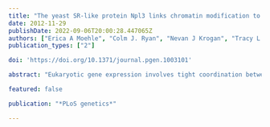 ```yaml
---
title: "The yeast SR-like protein Npl3 links chromatin modification to mRNA processing"
date: 2012-11-29
publishDate: 2022-09-06T20:00:28.447065Z
authors: ["Erica A Moehle", "Colm J. Ryan", "Nevan J Krogan", "Tracy L Kress", "Christine Guthrie"]
publication_types: ["2"]

doi: 'https://doi.org/10.1371/journal.pgen.1003101'

abstract: "Eukaryotic gene expression involves tight coordination between transcription and pre–mRNA splicing; however, factors responsible for this coordination remain incompletely defined. Here, we explored the genetic, functional, and biochemical interactions of a likely coordinator, Npl3, an SR-like protein in Saccharomyces cerevisiae that we recently showed is required for efficient co-transcriptional recruitment of the splicing machinery. We surveyed the NPL3 genetic interaction space and observed a significant enrichment for genes involved in histone modification and chromatin remodeling. Specifically, we found that Npl3 genetically interacts with both Bre1, which mono-ubiquitinates histone H2B as part of the RAD6 Complex, and Ubp8, the de-ubiquitinase of the SAGA Complex. In support of these genetic data, we show that Bre1 physically interacts with Npl3 in an RNA–independent manner. Furthermore, using a genome-wide splicing microarray, we found that the known splicing defect of a strain lacking Npl3 is exacerbated by deletion of BRE1 or UBP8, a phenomenon phenocopied by a point mutation in H2B that abrogates ubiquitination. Intriguingly, even in the presence of wild-type NPL3, deletion of BRE1 exhibits a mild splicing defect and elicits a growth defect in combination with deletions of early and late splicing factors. Taken together, our data reveal a connection between Npl3 and an extensive array of chromatin factors and describe an unanticipated functional link between histone H2B ubiquitination and pre–mRNA splicing."

featured: false

publication: "*PLoS genetics*"

---
```


